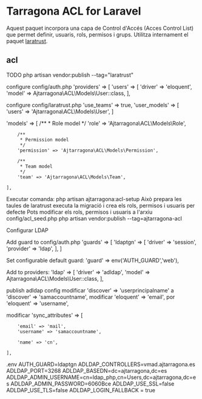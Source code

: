 # Tarragona ACL for Laravel

Aquest paquet incorpora una capa de Control d'Accés (Acces Control List) que permet definir, usuaris, rols, permisos i grups. 
Utilitza internament el paquet [laratrust](https://laratrust.santigarcor.me/).


## acl

TODO
php artisan vendor:publish --tag="laratrust"

configure config/auth.php
'providers' => [
        'users' => [
            'driver' => 'eloquent',
            'model' => Ajtarragona\ACL\Models\User::class,
        ],


configure config/laratrust.php
 'use_teams' => true,
 'user_models' => [
 	'users' => 'Ajtarragona\ACL\Models\User',
 ]

 'models' => [
        /**
         * Role model
         */
        'role' => 'Ajtarragona\ACL\Models\Role',

        /**
         * Permission model
         */
        'permission' => 'Ajtarragona\ACL\Models\Permission',

        /**
         * Team model
         */
        'team' => 'Ajtarragona\ACL\Models\Team',

    ],


Executar comanda:
php artisan ajtarragona:acl-setup
Això prepara les taules de laratrust
executa la migració
i crea els rols, permisos i usuaris per defecte
Pots modificar els rols, permisos i usuaris a l'arxiu config/acl_seed.php
php artisan vendor:publish --tag=ajtarragona-acl


Configurar LDAP

Add guard to config/auth.php
'guards' => [
    'ldaptgn' => [
        'driver' => 'session',
        'provider' => 'ldap',
    ],
]

Set configurable default guard:
'guard' => env('AUTH_GUARD','web'),


Add to providers:
'ldap' => [
        'driver' => 'adldap', 
        'model' => Ajtarragona\ACL\Models\User::class,
    ],      


publish adldap config
modificar 'discover' => 'userprincipalname' a 'discover' => 'samaccountname',
modificar 'eloquent' => 'email', por 'eloquent' => 'username',

modificar 'sync_attributes' => [

        'email' => 'mail',
        'username' => 'samaccountname',

        'name' => 'cn',

    ],
.env
AUTH_GUARD=ldaptgn
ADLDAP_CONTROLLERS=vmad.ajtarragona.es
ADLDAP_PORT=3268
ADLDAP_BASEDN=dc=ajtarragona,dc=es
ADLDAP_ADMIN_USERNAME=cn=ldap_php,cn=Users,dc=ajtarragona,dc=es
ADLDAP_ADMIN_PASSWORD=6060Bce
ADLDAP_USE_SSL=false
ADLDAP_USE_TLS=false
ADLDAP_LOGIN_FALLBACK = true